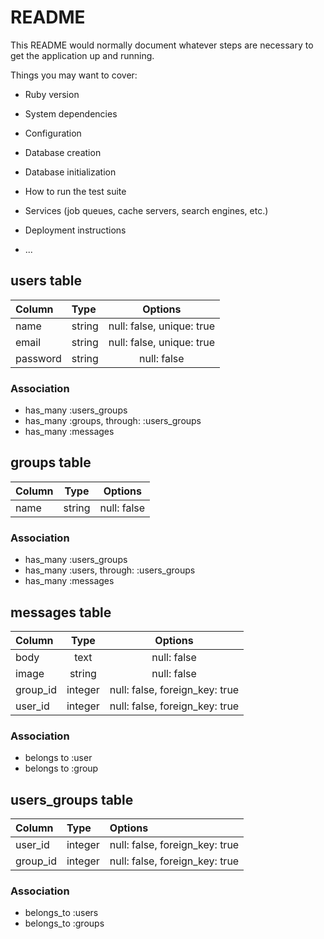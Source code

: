 # README

This README would normally document whatever steps are necessary to get the
application up and running.

Things you may want to cover:

* Ruby version

* System dependencies

* Configuration

* Database creation

* Database initialization

* How to run the test suite

* Services (job queues, cache servers, search engines, etc.)

* Deployment instructions

* ...

## users table

| Column | Type | Options |
|:-------|:-----|:-------:|
| name | string | null: false, unique: true |
| email | string |null: false, unique: true |
| password | string |null: false|

### Association
 - has_many :users_groups
 - has_many :groups, through: :users_groups
 - has_many :messages

## groups table

| Column | Type | Options |
|:-------|:----:|:-------:|
| name | string |null: false|

### Association
 - has_many :users_groups
 - has_many :users, through: :users_groups
 - has_many :messages

## messages table

| Column | Type | Options |
|:-------|:----:|:-------:|
| body | text |null: false|
| image | string |null: false|
| group_id | integer |null: false, foreign_key: true|
| user_id | integer |null: false, foreign_key: true|

### Association
 - belongs to :user
 - belongs to :group

## users_groups table

| Column | Type | Options |
|:-------|:-----|:--------|
| user_id | integer |null: false, foreign_key: true|
| group_id | integer |null: false, foreign_key: true|

### Association
 - belongs_to :users
 - belongs_to :groups